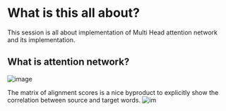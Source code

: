 # What is this all about?

This session is all about implementation of Multi Head attention network and its implementation.

## What is attention network?
![image](https://lilianweng.github.io/lil-log/assets/images/encoder-decoder-attention.png)

The matrix of alignment scores is a nice byproduct to explicitly show the correlation between source and target words.
![im](https://lilianweng.github.io/lil-log/assets/images/bahdanau-fig3.png)

